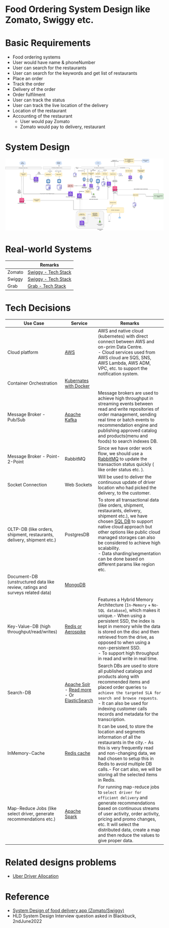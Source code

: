 
# Food Ordering System Design like Zomato, Swiggy etc.

# Basic Requirements
- Food ordering systems
- User would have name & phoneNumber
- User can search for the restaurants
- User can search for the keywords and get list of restaurants
- Place an order
- Track the order
- Delivery of the order
- Order fulfilment
- User can track the status
- User can track the live location of the delivery
- Location of the restaurant
- Accounting of the restaurant
    - User would pay Zomato
    - Zomato would pay to delivery, restaurant

# System Design

![](HLDFoodOrderingSystem.drawio.png)

# Real-world Systems

|        | Remarks                                                                                              |
|--------|------------------------------------------------------------------------------------------------------|
| Zomato | [Swiggy - Tech Stack](https://github.com/Anshul619/Tech-Stacks-Live-Apps/tree/main/Zomato/Readme.md) |
| Swiggy | [Swiggy - Tech Stack](https://github.com/Anshul619/Tech-Stacks-Live-Apps/tree/main/Swiggy.md)        |
| Grab   | [Grab - Tech Stack](https://github.com/Anshul619/Tech-Stacks-Live-Apps/tree/main/Grab/Readme.md)     |

# Tech Decisions

| Use Case                                                                      | Service                                                                                                                                                                                                                                                              | Remarks                                                                                                                                                                                                                                                                                                                                                                                               |
|-------------------------------------------------------------------------------|----------------------------------------------------------------------------------------------------------------------------------------------------------------------------------------------------------------------------------------------------------------------|-------------------------------------------------------------------------------------------------------------------------------------------------------------------------------------------------------------------------------------------------------------------------------------------------------------------------------------------------------------------------------------------------------|
| Cloud platform                                                                | [AWS](https://github.com/Anshul619/AWS-Services/tree/main/Readme.md)                                                                                                                                                                                                 | AWS and native cloud (kubernetes) with direct connect between AWS and on-prim Data Centre. <br/>- Cloud services used from AWS cloud are SQS, SNS, AWS Lambda, AWS ADM, VPC, etc. to support the notification system.                                                                                                                                                                                 |
| Container Orchestration                                                       | [Kubernates with Docker](https://github.com/Anshul619/DevOps-SRE/tree/main/2_ContainerOrchestration/Readme.md)                                                                                                                                                       |                                                                                                                                                                                                                                                                                                                                                                                                       |
| Message Broker - Pub/Sub                                                      | [Apache Kafka](../../2_MessageBrokersEDA/Kafka/Readme.md)                                                                                                                                                                                                            | Message brokers are used to achieve high throughput in streaming events between read and write repositories of order management, sending real time or batch events to recommendation engine and publishing approved catalog and products(menu and foods) to search indexes DB.                                                                                                                        |
| Message Broker - Point-2-Point                                                | RabbitMQ                                                                                                                                                                                                                                                             | Since we have order work flow, we should use a [RabbitMQ](../../2_MessageBrokersEDA/RabbitMQ.md) to update the transaction status quickly ( like order status etc. ).                                                                                                                                                                                                                                 |
| Socket Connection                                                             | Web Sockets                                                                                                                                                                                                                                                          | Will be used to deliver the continuous update of driver location who had picked the delivery, to the customer.                                                                                                                                                                                                                                                                                        |
| OLTP-DB (like orders, shipment, restaurants, delivery, shipment etc.)         | PostgresDB                                                                                                                                                                                                                                                           | To store all transactional data (like orders, shipment, restaurants, delivery, shipment etc.), we have chosen [SQL DB](../../1_Databases/7_SQL-Databases/Readme.md) to support native cloud approach but other options like public cloud managed storages can also be considered to achieve high scalability.<br/>- Data sharding/segmentation can be done based on different params like region etc. |
| Document-DB (unstructured data like review, ratings and surveys related data) | [MongoDB](../../1_Databases/10_Document-Databases/MongoAtlas/Readme.md)                                                                                                                                                                                              |                                                                                                                                                                                                                                                                                                                                                                                                       |
| Key-Value-DB (high throughput/read/writes)                                    | [Redis or Aerospike](../../1_Databases/8_Caching-InMemory-Databases/AeroSpike.md)                                                                                                                                                                                    | Features a Hybrid Memory Architecture (`In-Memory` + `No-SQL database`), which makes it unique.- When using a persistent SSD, the index is kept in memory while the data is stored on the disc and then retrieved from the drive, as opposed to when using a non-persistent SSD.<br/>- To support high throughput in read and write in real time.                                                     |
| Search-DB                                                                     | [Apache Solr](../../1_Databases/9_Search-Databases/ApacheSolr.md)<br/>- [Read more](https://blog.zomato.com/explained-how-zomato-handles-100-million-daily-search-queries-p1)<br/>- Or [ElasticSearch](../../1_Databases/9_Search-Databases/ElasticSearch/Readme.md) | Search DBs are used to store all published catalogs and products along with recommended items and placed order queries `to achieve the targeted SLA for search and browse requests`.<br/>- It can also be used for indexing customer calls records and metadata for the transcription.                                                                                                                |
| InMemory-Cache                                                                | [Redis cache](../../1_Databases/8_Caching-InMemory-Databases/Redis/Readme.md)                                                                                                                                                                                        | It can be used, to store the location and segments information of all the restaurants in the city.- As this is very frequently read and non-changing data, we had chosen to setup this in Redis to avoid multiple DB calls.- For cart also, we will be storing all the selected items in Redis.                                                                                                       |
| Map-Reduce Jobs (like select driver, generate recommendations etc.)           | [Apache Spark](https://github.com/Anshul619/Big-Data/tree/main/DataProcessing/ApacheSpark/Readme.md)                                                                                                                                                                 | For running map-reduce jobs to `select driver for efficient delivery` and generate recommendations based on continuous streams of user activity, order activity, pricing and promo changes, etc. It will select the distributed data, create a map and then reduce the values to give proper data.                                                                                                    |

# Related designs problems
- [Uber Driver Allocation](../DriverAllocationUberGoJek/Readme.md)

# Reference
- [System Design of food delivery app (Zomato/Swiggy)](https://www.linkedin.com/pulse/system-design-food-delivery-app-zomatoswiggy-saral-saxena/)
- HLD System Design Interview question asked in Blackbuck, 2ndJune2022